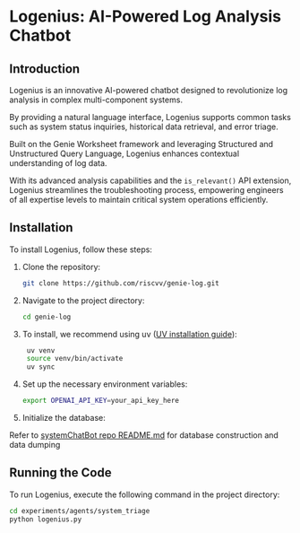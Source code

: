 # Logenius: AI-Powered Log Analysis Chatbot

## Introduction

Logenius is an innovative AI-powered chatbot designed to 
revolutionize log analysis in complex multi-component systems. 

By providing a natural language interface, Logenius supports common tasks 
such as system status inquiries, historical data retrieval, and error triage. 

Built on the Genie Worksheet framework and leveraging Structured and Unstructured Query Language, 
Logenius enhances contextual understanding of log data. 

With its advanced analysis capabilities and the `is_relevant()` API extension, 
Logenius streamlines the troubleshooting process, empowering engineers of all expertise levels 
to maintain critical system operations efficiently.


## Installation

To install Logenius, follow these steps:

1. Clone the repository:
   ```bash
   git clone https://github.com/riscvv/genie-log.git
   ```

2. Navigate to the project directory:
   ```bash
   cd genie-log
   ```

3. To install, we recommend using uv ([UV installation guide](https://github.com/astral-sh/uv?tab=readme-ov-file#installation)):
   ```bash
    uv venv
    source venv/bin/activate
    uv sync
   ```

4. Set up the necessary environment variables:
   ```bash
   export OPENAI_API_KEY=your_api_key_here
   ```

5. Initialize the database:

Refer to [systemChatBot repo README.md](https://github.com/riscvv/System-Triage-and-Monitor-ChatBot) for database construction and data dumping

## Running the Code

To run Logenius, execute the following command in the project directory:
```bash
cd experiments/agents/system_triage
python logenius.py
```